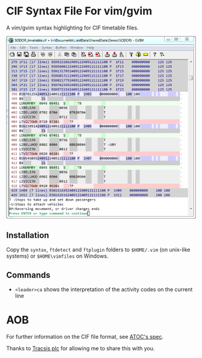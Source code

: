 # CIF Syntax File For vim/gvim

A vim/gvim syntax highlighting for CIF timetable files.

![](CIFVimSyntax.png)

## Installation

Copy the `syntax`, `ftdetect` and `ftplugin` folders to `$HOME/.vim` (on unix-like systems) or `$HOME\vimfiles` on Windows.

## Commands

* `<leader>ca` shows the interpretation of the activity codes on the current line

# AOB

For further information on the CIF file format, see [ATOC's spec](http://www.atoc.org/clientfiles/File/RSPS5004%20v27.pdf).

Thanks to [Tracsis plc](http://www.tracsis.com/) for allowing me to share this with you.

